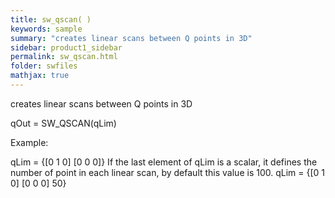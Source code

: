 ```yaml
---
title: sw_qscan( )
keywords: sample
summary: "creates linear scans between Q points in 3D"
sidebar: product1_sidebar
permalink: sw_qscan.html
folder: swfiles
mathjax: true
---
```

  creates linear scans between Q points in 3D
 
  qOut = SW_QSCAN(qLim)
 
  Example:
 
  qLim = {[0 1 0] [0 0 0]}
  If the last element of qLim is a scalar, it defines the number of point
  in each linear scan, by default this value is 100.
  qLim = {[0 1 0] [0 0 0] 50}
 
